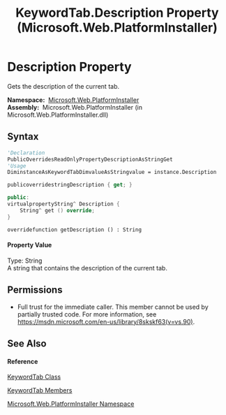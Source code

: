 ﻿---
title: KeywordTab.Description Property  (Microsoft.Web.PlatformInstaller)
TOCTitle: Description Property
ms:assetid: P:Microsoft.Web.PlatformInstaller.KeywordTab.Description
ms:mtpsurl: https://msdn.microsoft.com/en-us/library/microsoft.web.platforminstaller.keywordtab.description(v=VS.90)
ms:contentKeyID: 22049701
ms.date: 05/02/2012
mtps_version: v=VS.90
f1_keywords:
- Microsoft.Web.PlatformInstaller.KeywordTab.Description
- Microsoft.Web.PlatformInstaller.KeywordTab.get_Description
dev_langs:
- CSharp
- JScript
- VB
- c++
api_location:
- Microsoft.Web.PlatformInstaller.dll
api_name:
- Microsoft.Web.PlatformInstaller.KeywordTab.Description
- Microsoft.Web.PlatformInstaller.KeywordTab.get_Description
api_type:
- Managed
topic_type:
- apiref
- kbSyntax
product_family_name: VS
ROBOTS: INDEX,FOLLOW
---

# Description Property

Gets the description of the current tab.

**Namespace:**  [Microsoft.Web.PlatformInstaller](microsoft-web-platforminstaller-namespace.md)  
**Assembly:**  Microsoft.Web.PlatformInstaller (in Microsoft.Web.PlatformInstaller.dll)

## Syntax

``` vb
'Declaration
PublicOverridesReadOnlyPropertyDescriptionAsStringGet
'Usage
DiminstanceAsKeywordTabDimvalueAsStringvalue = instance.Description
```

``` csharp
publicoverridestringDescription { get; }
```

``` c++
public:
virtualpropertyString^ Description {
    String^ get () override;
}
```

``` jscript
overridefunction getDescription () : String
```

#### Property Value

Type: String  
A string that contains the description of the current tab.  

## Permissions

  - Full trust for the immediate caller. This member cannot be used by partially trusted code. For more information, see <https://msdn.microsoft.com/en-us/library/8skskf63(v=vs.90)>.

## See Also

#### Reference

[KeywordTab Class](keywordtab-class-microsoft-web-platforminstaller.md)

[KeywordTab Members](keywordtab-members-microsoft-web-platforminstaller.md)

[Microsoft.Web.PlatformInstaller Namespace](microsoft-web-platforminstaller-namespace.md)

